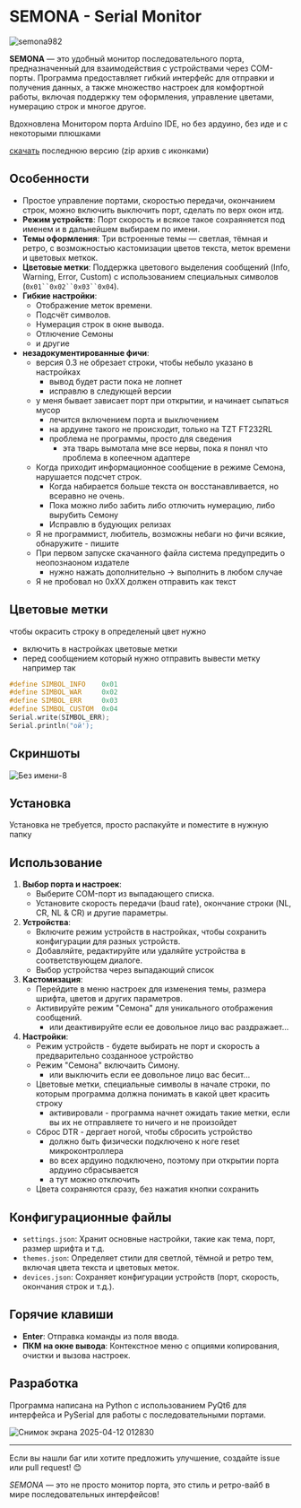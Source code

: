 # SEMONA - Serial Monitor
![semona982](https://github.com/user-attachments/assets/ae6de295-30f5-4d18-b2e7-0cc380f2d5d1)


**SEMONA** — это удобный монитор последовательного порта, предназначенный для взаимодействия с устройствами через COM-порты. Программа предоставляет гибкий интерфейс для отправки и получения данных, а также множество настроек для комфортной работы, включая поддержку тем оформления, управление цветами, нумерацию строк и многое другое.

Вдохновлена Монитором порта Arduino IDE, но без ардуино, без иде и с некоторыми плюшками

[скачать](https://github.com/TonTon-Macout/Semona/releases/latest/download/Semona.zip) последнюю версию (zip архив с иконками)

## Особенности
-  Простое управление портами, скоростью передачи, окончанием строк, можно включить выключить порт, сделать по верх окон итд.
- **Режим устройств**: Порт скорость и всякое такое сохраяняется под именем и в дальнейшем выбираем по имени.
- **Темы оформления**: Три встроенные темы — светлая, тёмная и ретро, с возможностью кастомизации цветов текста, меток времени и цветовых меткок.
- **Цветовые метки**: Поддержка цветового выделения сообщений (Info, Warning, Error, Custom) с использованием специальных символов (`0x01``0x02``0x03``0x04`).
- **Гибкие настройки**:
  - Отображение меток времени.
  - Подсчёт символов.
  - Нумерация строк в окне вывода.
  - Отлючение Семоны
  - и другие
- **незадокументированные фичи**:
  + версия 0.3 не обрезает строки, чтобы небыло указано в настройках
    +  вывод будет расти пока не лопнет
    +  исправлю в следующей версии
  + у меня бывает зависает порт при открытии, и начинает сыпаться мусор
    + лечится включением порта и выключением
    + на ардуине такого не происходит, только на TZT FT232RL
    + проблема не программы, просто для сведения
      + эта тварь вымотала мне все нервы, пока я понял что проблема в копеечном адаптере 
  + Когда приходит информационное сообщение в режиме Семона, нарушается подсчет строк.
    + Когда набирается больше текста он восстанавливается, но всеравно не очень.
    + Пока можно либо забить либо отлючить нумерацию, либо вырубить Семону
    + Исправлю в будующих релизах
  + Я не программист, любитель, возможны небаги но фичи всякие,  обнаружите - пишите
  + При первом запуске скачанного файла система предупредить о неопознаоном издателе
    + нужно нажать дополнительно -> выполнить в любом случае
  + Я не пробовал но 0xXX должен отправить как текст
## Цветовые метки 
чтобы окрасить строку в определеный цвет нужно 
- включить в настройках цветовые метки
- перед сообщением который нужно отправить вывести метку
  например так 
```CPP
#define SIMBOL_INFO    0x01
#define SIMBOL_WAR     0x02
#define SIMBOL_ERR     0x03
#define SIMBOL_CUSTOM  0x04
Serial.write(SIMBOL_ERR);
Serial.println("ой');
```

## Скриншоты

![Без имени-8](https://github.com/user-attachments/assets/d219311f-65d3-422c-a73c-01f55ba05d7c)





## Установка
Установка не требуется, просто распакуйте и поместите в нужную папку

## Использование

1. **Выбор порта и настроек**:
   - Выберите COM-порт из выпадающего списка.
   - Установите скорость передачи (baud rate), окончание строки (NL, CR, NL & CR) и другие параметры.
2. **Устройства**:
   - Включите режим устройств в настройках, чтобы сохранить конфигурации для разных устройств.
   - Добавляйте, редактируйте или удаляйте устройства в соответствующем диалоге.
   - Выбор устройства через выпадающий список
4. **Кастомизация**:
   - Перейдите в меню настроек для изменения темы, размера шрифта, цветов и других параметров.
   - Активируйте режим "Семона" для уникального отображения сообщений.
     - или деактивируйте если ее довольное лицо вас раздражает...
5. **Настройки**:
   - Режим устройств - будете выбирать не порт и скорость а предварительно созданноое устройство 
   - Режим "Семона" включаить Симону.
     - или выключить если ее довольное лицо вас бесит...
   - Цветовые метки, специальные символы в начале строки, по которым программа должна понимать в какой цвет красить строку
     - активировали - программа начнет ожидать такие метки, если вы их не отправляете то ничего и не произойдет
   - Сброс DTR - дергает ногой, чтобы сбросить устройство
     + должно быть физически подключено к ноге reset микроконтроллера
     + во всех ардуино подключено, поэтому при открытии порта ардуино сбрасывается
     + а тут можно отключить
   - Цвета сохраняются сразу, без нажатия кнопки сохранить
 
## Конфигурационные файлы

- `settings.json`: Хранит основные настройки, такие как тема, порт, размер шрифта и т.д.
- `themes.json`: Определяет стили для светлой, тёмной и ретро тем, включая цвета текста и цветовых меток.
- `devices.json`: Сохраняет конфигурации устройств (порт, скорость, окончания строк и т.д.).

## Горячие клавиши

- **Enter**: Отправка команды из поля ввода.
- **ПКМ на окне вывода**: Контекстное меню с опциями копирования, очистки и вызова настроек.


## Разработка

Программа написана на Python с использованием PyQt6 для интерфейса и PySerial для работы с последовательными портами.



![Снимок экрана 2025-04-12 012830](https://github.com/user-attachments/assets/ef79a70f-7708-46dc-87b3-014b1be71f14)

---

Если вы нашли баг или хотите предложить улучшение, создайте issue или pull request! 😊

*SEMONA* — это не просто монитор порта, это стиль и ретро-вайб в мире последовательных интерфейсов!
